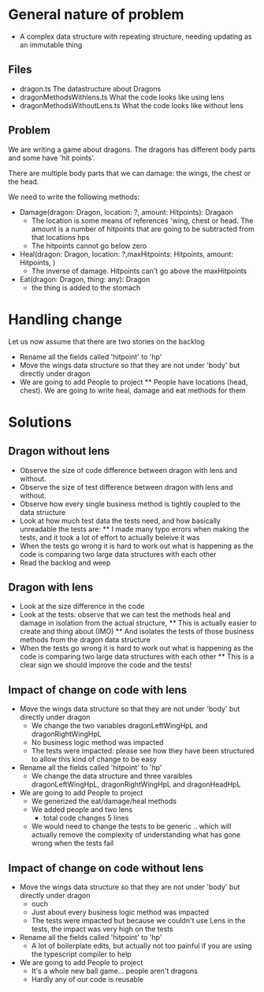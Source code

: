 #  General nature of problem
 * A complex data structure with repeating structure, needing updating as an immutable thing

## Files
* dragon.ts The datastructure about Dragons
* dragonMethodsWithlens.ts What the code looks like using lens
* dragonMethodsWithoutLens.ts What the code looks like without lens

## Problem
We are writing a game about dragons. The dragons has different body parts and some have 'hit points'.

There are multiple body parts that we can damage: the wings, the chest or the head.

We need to write the following methods:
* Damage(dragon: Dragon, location: ?, amount: Hitpoints): Dragaon
    * The location is some means of references 'wing, chest or head. The amount is a number of hitpoints that are going to be subtracted from that locations hps
    * The hitpoints cannot go below zero
* Heal(dragon: Dragon, location: ?,maxHitpoints: Hitpoints, amount: Hitpoints, )
    * The inverse of damage. Hitpoints can't go above the maxHitpoints
* Eat(dragon: Dragon, thing: any): Dragon
    * the thing is added to the stomach

# Handling change

Let us now assume that there are two stories on the backlog
* Rename all the fields called 'hitpoint' to 'hp'
* Move the wings data structure so that they are not under 'body' but directly under dragon
* We are going to add People to project
** People have locations (head, chest). We are going to write heal, damage and eat methods for them 
# Solutions

## Dragon without lens
* Observe the size of code difference between dragon with lens and without.
* Observe the size of test difference between dragon with lens and without.
* Observe how every single business method is tightly coupled to the data structure
* Look at how much test data the tests need, and how basically unreadable the tests are:
** I made many typo errors when making the tests, and it took a lot of effort to actually beleive it was 
* When the tests go wrong it is hard to work out what is happening as the code is comparing two large data structures with each other
* Read the backlog and weep

## Dragon with lens
* Look at the size difference in the code
* Look at the tests: observe that we can test the methods heal and damage in isolation from the actual structure,
** This is actually easier to create and thing about (IMO)
** And isolates the tests of those business methods from the dragon data structure
* When the tests go wrong it is hard to work out what is happening as the code is comparing two large data structures with each other
** This is a clear sign we should improve the code and the tests!


## Impact of change on code with lens

* Move the wings data structure so that they are not under 'body' but directly under dragon
    * We change the two variables dragonLeftWingHpL and dragonRightWingHpL
    * No business logic method was impacted
    * The tests were impacted: please see how they have been structured to allow this kind of change to be easy
* Rename all the fields called 'hitpoint' to 'hp'
    * We change the data structure and three varaibles dragonLeftWingHpL, dragonRightWingHpL and dragonHeadHpL
* We are going to add People to project
     * We generized the eat/damage/heal methods
     * We added people and two lens
          * total code changes 5 lines
     * We would need to change the tests to be generic .. which will actually remove the complexity of understanding what has gone wrong when the tests fail

## Impact of change on code without lens
* Move the wings data structure so that they are not under 'body' but directly under dragon
    * ouch
    * Just about every  business logic method was impacted
    * The tests were impacted but because we couldn't use Lens in the tests, the impact was very high on the tests
* Rename all the fields called 'hitpoint' to 'hp'
    * A lot of boilerplate edits, but actually not too painful if you are using the typescript compiler to help
* We are going to add People to project
    * It's a whole new ball game... people aren't dragons
    * Hardly any of our code is reusable